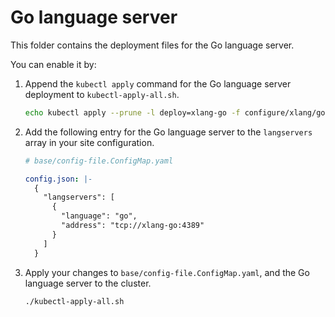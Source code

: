 # Go language server

This folder contains the deployment files for the Go language server.

You can enable it by:

1. Append the `kubectl apply` command for the Go language server deployment to `kubectl-apply-all.sh`.

   ```bash
   echo kubectl apply --prune -l deploy=xlang-go -f configure/xlang/go/ --recursive >> kubectl-apply-all.sh
   ```

1. Add the following entry for the Go language server to the `langservers` array in your site configuration.

   ```yaml
   # base/config-file.ConfigMap.yaml

   config.json: |-
     {
       "langservers": [
         {
           "language": "go",
           "address": "tcp://xlang-go:4389"
         }
       ]
     }
   ```

1. Apply your changes to `base/config-file.ConfigMap.yaml`, and the Go language server to the cluster.

   ```bash
   ./kubectl-apply-all.sh
   ```
